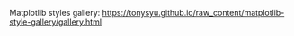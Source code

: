 Matplotlib styles gallery: https://tonysyu.github.io/raw_content/matplotlib-style-gallery/gallery.html